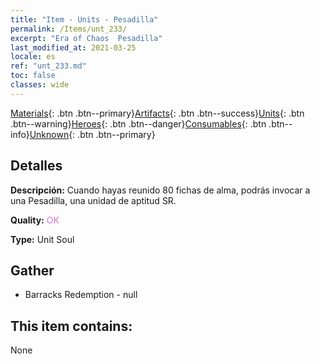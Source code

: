 ```yaml
---
title: "Item - Units - Pesadilla"
permalink: /Items/unt_233/
excerpt: "Era of Chaos  Pesadilla"
last_modified_at: 2021-03-25
locale: es
ref: "unt_233.md"
toc: false
classes: wide
---
```

 [Materials](/es/Items/){: .btn .btn--primary}[Artifacts](/es/Items/Artifacts/){: .btn .btn--success}[Units](/es/Items/Units/){: .btn .btn--warning}[Heroes](/es/Items/Heroes/){: .btn .btn--danger}[Consumables](/es/Items/Consumables/){: .btn .btn--info}[Unknown](/es/Items/Unknown/){: .btn .btn--primary}

## Detalles
 **Descripción:** Cuando hayas reunido 80 fichas de alma, podrás invocar a una Pesadilla, una unidad de aptitud SR.

 **Quality:** <span style="color: #DA70D6">OK</span>

 **Type:** Unit Soul

## Gather

*    Barracks Redemption - null 

## This item contains:

  None

